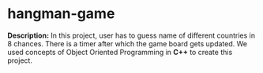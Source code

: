 # hangman-game

**Description:** In this project, user has to guess name of different countries in 8 chances. There is a timer after which the game board gets updated. We used concepts of Object Oriented Programming in **C++** to create this project.
